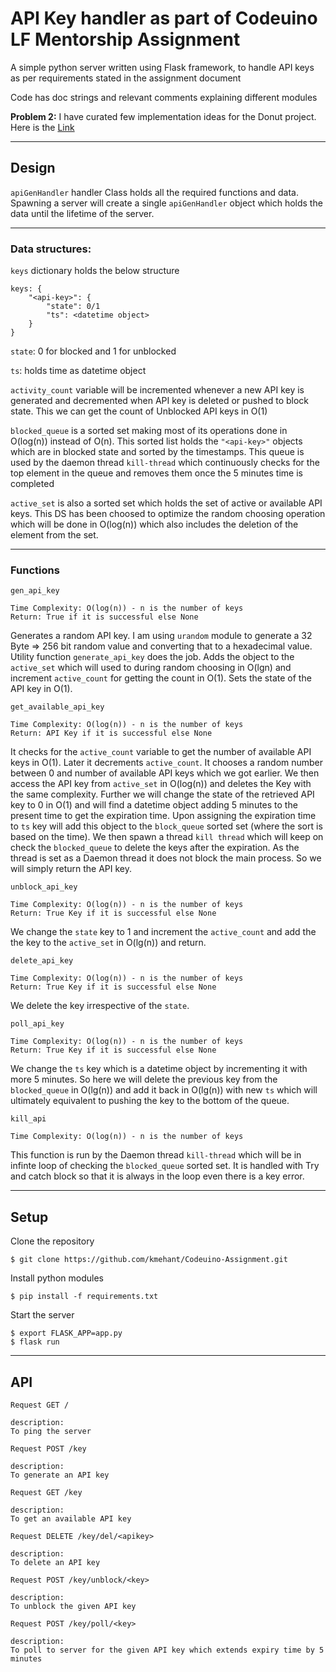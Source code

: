 # API Key handler as part of Codeuino LF Mentorship Assignment
A simple python server written using Flask framework, to handle API keys as per 
requirements stated in the assignment document

Code has doc strings and relevant comments explaining different modules

**Problem 2:** I have curated few implementation ideas for the Donut project. Here is the [Link](https://docs.google.com/document/d/1m5z3cI0M4NvnPgRABnV-bbk80kosjz6ZD7HwWwtKzSw/edit?usp=sharing)

<hr>

## Design

`apiGenHandler` handler Class holds all the required functions and data. Spawning a server will create a single `apiGenHandler` object which holds the data until the lifetime of the server.

<hr>

### Data structures:

`keys` dictionary holds the below structure
```
keys: {
    "<api-key>": {
        "state": 0/1
        "ts": <datetime object>
    }
}
```
`state`: 0 for blocked and 1 for unblocked

`ts`: holds time as datetime object

`activity_count` variable will be incremented whenever a new API key is generated and decremented when API key is deleted or pushed to block state. This we can get the count of Unblocked API keys in O(1)

`blocked_queue` is a sorted set making most of its operations done in O(log(n)) instead of O(n). This sorted list holds the `"<api-key>"` objects which are in blocked state and sorted by the timestamps. This queue is used by the daemon thread `kill-thread` which continuously checks for the top element in the queue and removes them once the 5 minutes time is completed

`active_set` is also a sorted set which holds the set of active or available API keys. This DS has been choosed to optimize the random choosing operation which will be done in O(log(n)) which also includes the deletion of the element from the set.

<hr>

### Functions

`gen_api_key`
```
Time Complexity: O(log(n)) - n is the number of keys
Return: True if it is successful else None
```

Generates a random API key. I am using `urandom` module to generate a 32 Byte => 256 bit random value and converting that to a hexadecimal value. Utility function `generate_api_key` does the job. Adds the object to the `active_set` which will used to during random choosing in O(lgn) and increment `active_count` for getting the count in O(1). Sets the state of the API key in O(1).

`get_available_api_key`
```
Time Complexity: O(log(n)) - n is the number of keys
Return: API Key if it is successful else None
```
It checks for the `active_count` variable to get the number of available API keys in O(1). 
Later it decrements `active_count`. It chooses a random number between 0 and number of available API keys which we got earlier. We then access the API key from `active_set` in O(log(n)) and deletes the Key with the same complexity. Further we will change the state of the retrieved API key to 0 in O(1) and will find a datetime object adding 5 minutes to the present time to get the expiration time. Upon assigning the expiration time to `ts` key will add this object to the `block_queue` sorted set (where the sort is based on the time). We then spawn a thread `kill thread` which will keep on check the `blocked_queue` to delete the keys after the expiration. As the thread is set as a Daemon thread it does not block the main process. So we will simply return the API key. 

`unblock_api_key`
```
Time Complexity: O(log(n)) - n is the number of keys
Return: True Key if it is successful else None
```
We change the `state` key to 1 and increment the `active_count` and add the the key to the `active_set` in O(lg(n)) and return.

`delete_api_key`
```
Time Complexity: O(log(n)) - n is the number of keys
Return: True Key if it is successful else None
```
We delete the key irrespective of the `state`.

`poll_api_key`
```
Time Complexity: O(log(n)) - n is the number of keys
Return: True Key if it is successful else None
```
We change the `ts` key which is a datetime object by incrementing it with more 5 minutes. So here we will delete the previous key from the `blocked_queue` in O(lg(n)) and add it back in O(lg(n)) with new `ts` which will ultimately equivalent to pushing the key to the bottom of the queue.

`kill_api`
```
Time Complexity: O(log(n)) - n is the number of keys
```
This function is run by the Daemon thread `kill-thread` which will be in infinte loop of checking the `blocked_queue` sorted set. It is handled with Try and catch block so that it is always in the loop even there is a key error.

<hr>

## Setup

Clone the repository
```
$ git clone https://github.com/kmehant/Codeuino-Assignment.git
```

Install python modules
```
$ pip install -f requirements.txt
```

Start the server
```
$ export FLASK_APP=app.py
$ flask run
```

<hr>

## API

```
Request GET /

description:
To ping the server
```

```
Request POST /key

description:
To generate an API key
```

```
Request GET /key

description:
To get an available API key
```

```
Request DELETE /key/del/<apikey>

description:
To delete an API key
```


```
Request POST /key/unblock/<key>

description:
To unblock the given API key
```

```
Request POST /key/poll/<key>

description:
To poll to server for the given API key which extends expiry time by 5 minutes
```


